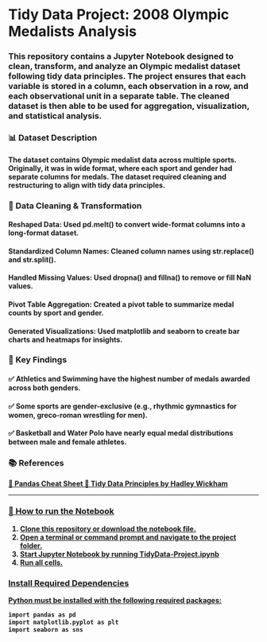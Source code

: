 # Tidy Data Project: 2008 Olympic Medalists Analysis  

### This repository contains a Jupyter Notebook designed to clean, transform, and analyze an Olympic medalist dataset following **tidy data principles**. The project ensures that each variable is stored in a column, each observation in a row, and each observational unit in a separate table. The cleaned dataset is then able to be used for aggregation, visualization, and statistical analysis.  

### 📊 Dataset Description
#### The dataset contains Olympic medalist data across multiple sports. Originally, it was in wide format, where each sport and gender had separate columns for medals. The dataset required cleaning and restructuring to align with tidy data principles.

### 🔄 Data Cleaning & Transformation
#### Reshaped Data: Used pd.melt() to convert wide-format columns into a long-format dataset.
#### Standardized Column Names: Cleaned column names using str.replace() and str.split().
#### Handled Missing Values: Used dropna() and fillna() to remove or fill NaN values.
#### Pivot Table Aggregation: Created a pivot table to summarize medal counts by sport and gender.
#### Generated Visualizations: Used matplotlib and seaborn to create bar charts and heatmaps for insights.

### 📌 Key Findings
#### ✅ Athletics and Swimming have the highest number of medals awarded across both genders.
#### ✅ Some sports are gender-exclusive (e.g., rhythmic gymnastics for women, greco-roman wrestling for men).
#### ✅ Basketball and Water Polo have nearly equal medal distributions between male and female athletes.

### 📚 References
<summary>
<a href="https://pandas.pydata.org/Pandas_Cheat_Sheet.pdf"><strong>📖 Pandas Cheat Sheet 
<a href="https://vita.had.co.nz/papers/tidy-data.pdf"><strong>📖 Tidy Data Principles by Hadley Wickham
</summary>

---
  
### 🚀 How to run the Notebook
1. Clone this repository or download the notebook file.
2. Open a terminal or command prompt and navigate to the project folder.
3. Start Jupyter Notebook by running TidyData-Project.ipynb
4. Run all cells. 


### Install Required Dependencies  

Python must be installed with the following required packages:  

```bash
import pandas as pd
import matplotlib.pyplot as plt
import seaborn as sns





